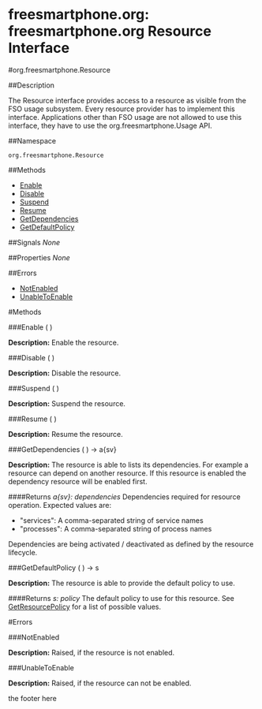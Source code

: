 
# freesmartphone.org: freesmartphone.org Resource Interface
            

#org.freesmartphone.Resource

##Description


The Resource interface provides access to a resource as visible from the FSO usage subsystem.  Every resource provider has to implement this interface.  Applications other than FSO usage are not allowed to use this interface, they have to  use the org.freesmartphone.Usage API.


##Namespace


```org.freesmartphone.Resource```


##Methods

* [Enable](Enable)
* [Disable](Disable)
* [Suspend](Suspend)
* [Resume](Resume)
* [GetDependencies](GetDependencies)
* [GetDefaultPolicy](GetDefaultPolicy)


##Signals
*None*

##Properties
*None*

##Errors

* [NotEnabled](NotEnabled)
* [UnableToEnable](UnableToEnable)


#Methods

###<a name="Enable">Enable</a> ( )

**Description:** Enable the resource. 


###<a name="Disable">Disable</a> ( )

**Description:** Disable the resource. 


###<a name="Suspend">Suspend</a> ( )

**Description:** Suspend the resource. 


###<a name="Resume">Resume</a> ( )

**Description:** Resume the resource. 


###<a name="GetDependencies">GetDependencies</a> ( ) &rarr; a{sv}


**Description:** The resource is able to lists its dependencies.   For example a resource can depend on another resource. If this resource  is enabled the dependency resource will be enabled first. 

####Returns
<i>a{sv}: dependencies</i>
Dependencies required for resource operation. Expected values are:  <ul>  <li>"services": A comma-separated string of service names</li>  <li>"processes": A comma-separated string of process names</li>  </ul>  Dependencies are being activated / deactivated as defined by the resource lifecycle. 



###<a name="GetDefaultPolicy">GetDefaultPolicy</a> ( ) &rarr; s


**Description:** The resource is able to provide the default policy to use. 

####Returns
<i>s: policy</i>
The default policy to use for this resource. See  <a href="specs/org.freesmartphone.Usage/#GetResourcePolicy">GetResourcePolicy</a> for a list of possible values. 



#Errors

###<a name="NotEnabled">NotEnabled</a>

**Description:** Raised, if the resource is not enabled. 


###<a name="UnableToEnable">UnableToEnable</a>

**Description:** Raised, if the resource can not be enabled. 

the footer here
